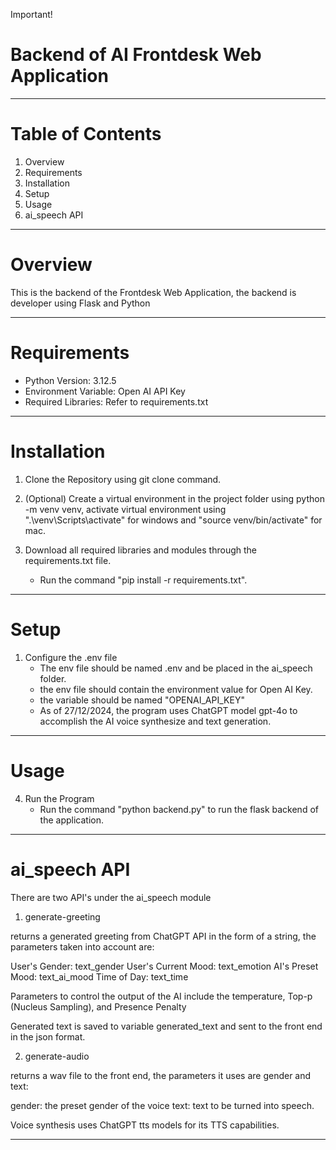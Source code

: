 Important!

# Backend of AI Frontdesk Web Application
---------------------

# Table of Contents

1. Overview
2. Requirements
3. Installation
4. Setup
5. Usage
6. ai_speech API

---------------------

# Overview

This is the backend of the Frontdesk Web Application, the backend is developer using Flask and Python

---------------------

# Requirements

- Python Version: 3.12.5
- Environment Variable: Open AI API Key
- Required Libraries: Refer to requirements.txt

---------------------

# Installation

1. Clone the Repository using git clone command.

2. (Optional) Create a virtual environment in the project folder using python -m venv venv, activate virtual environment using ".\venv\Scripts\activate" for windows and "source venv/bin/activate" for mac.

3. Download all required libraries and modules through the requirements.txt file. 
   - Run the command "pip install -r requirements.txt".

---------------------

# Setup

1. Configure the .env file
   - The env file should be named .env and be placed in the ai_speech folder.
   - the env file should contain the environment value for Open AI Key.
   - the variable should be named "OPENAI_API_KEY"
   - As of 27/12/2024, the program uses ChatGPT model gpt-4o to accomplish the AI voice synthesize and text generation.

---------------------

# Usage

4. Run the Program
   - Run the command "python backend.py" to run the flask backend of the application.

---------------------

# ai_speech API

There are two API's under the ai_speech module

1. generate-greeting

returns a generated greeting from ChatGPT API in the form of a string, the parameters taken into account are:

User's Gender: text_gender
User's Current Mood: text_emotion
AI's Preset Mood: text_ai_mood
Time of Day: text_time

Parameters to control the output of the AI include the temperature, Top-p (Nucleus Sampling), and Presence Penalty

Generated text is saved to variable generated_text and sent to the front end in the json format.

2. generate-audio

returns a wav file to the front end, the parameters it uses are gender and text:

gender: the preset gender of the voice
text: text to be turned into speech.

Voice synthesis uses ChatGPT tts models for its TTS capabilities.

---------------------